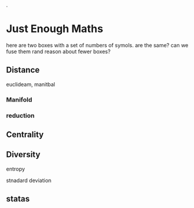 .

# Just Enough Maths

here are two boxes with a set of numbers of symols. are the same? can we fuse them rand reason about fewer boxes?

## Distance
euclideam, manitbal

### Manifold
### reduction

## Centrality

## Diversity
 entropy

 stnadard deviation

## statas
